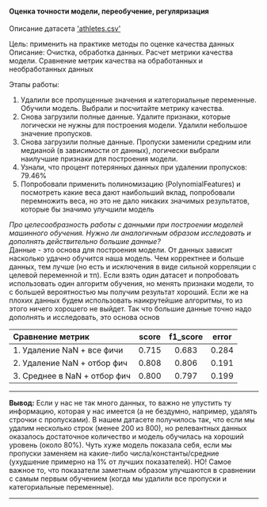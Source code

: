 #### Оценка точности модели, переобучение, регуляризация

Описание датасета ['athletes.csv'](https://www.kaggle.com/datasets/hesh97/titanicdataset-traincsv)

Цель: применить на практике методы по оценке качества данных
Описание: Очистка, обработка данных. Расчет метрики качества модели. Сравнение метрик качества на обработанных и необработанных данных  


Этапы работы:


1. Удалили все пропущенные значения и категориальные переменные. Обучили модель. Выбрали и посчитайте метрику качества.
2. Снова загрузили полные данные. Удалите признаки, которые логически не нужны для построения модели. Удалили небольшое значение пропусков.
3. Снова загрузили полные данные. Пропуски заменили средним или медианой (в зависимости от данных), логически выбрали наилучшие признаки для построения модели.
4. Узнали, что процент потерянных данных при удалении пропусков: 79.46%
5. Попробовали применить полиномизацию (PolynomialFeatures) и посмотреть какие веса дают наибольший вклад, попробовали перемножить веса, но это не дало никаких значимых результатов, которые бы значимо улучшили модель

<i>Про целесообразность работы с данными при построении моделей машинного обучения. 
Нужно ли аналогичным образом исследовать и дополнять действительно большие данные?</i>  
Данные - это основа для построения модели. От данных зависит насколько удачно обучится наша модель. Чем корректнее и больше данных, тем лучше (но есть и исключения в виде сильной корреляции с целевой переменной и тп).
Если взять один датасет и попробовать использовать один алгоритм обучения, но менять признаки модели, то с большей вероятностью мы получим результат хороший. Если же на плохих данных будем использовать наикрутейшие алгоритмы, то из этого ничего хорошего не выйдет.
Так что большие данные точно надо дополнять и исследовать, это основа основ

| Сравнение метрик             | score | f1_score | error |
|:-----------------------------|:-----:|:--------:|:-----:|
| 1. Удаление NaN + все фичи   | 0.715 |  0.683   | 0.284 |
| 2. Удаление NaN + отбор фич  | 0.808 |  0.806   | 0.191 |
| 3. Cреднее в NaN + отбор фич | 0.800 |  0.797   | 0.199 |

<hr>
<b>Вывод:</b> Если у нас не так много данных, то важно не упустить ту информацию, которая у нас имеется (а не бездумно, например, удалять строчки с пропусками). В нашем датасете получилось так, что если мы удалим несколько строк (менее 200 из 800), но релевантных данных оказалось достаточное количество и модель обучилась на хороший уровень (около 80%). Чуть хуже модель показала себя, если мы пропуски заменяем на какие-либо числа/константы/средние (ухудшение примерно на 1% от лучших показателей). НО! Самое важное то, что показатели заметным образом улучшаются в сравнении с самым первым обучением (когда мы удалили все пропуски и категориальные переменные).
<hr>






